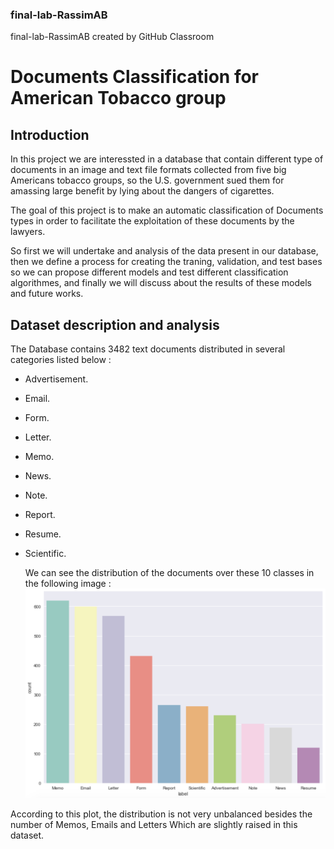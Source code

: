 ### final-lab-RassimAB
final-lab-RassimAB created by GitHub Classroom

# Documents Classification for American Tobacco group

## Introduction

  In this project we are interessted in a database that contain different type of documents in an image and text file formats collected from five big Americans tobacco groups, so the U.S. government sued them for amassing large benefit by lying about the dangers of cigarettes. 
  
  The goal of this project is to make an automatic classification of Documents types in order to facilitate the exploitation of these documents by the lawyers.
  
  So first we will undertake and analysis of the data present in our database, then we define a process for creating the traning, validation, and test bases so we can propose different models and test different classification algorithmes, and finally we will discuss about the results of these models and future works.

## Dataset description and analysis

  The Database contains 3482 text documents distributed in several categories listed below :
  
  * Advertisement.
  * Email.
  * Form.
  * Letter.
  * Memo.
  * News.
  * Note.
  * Report.
  * Resume.
  * Scientific.
  
    We can see the distribution of the documents over these 10 classes in the following image :
  ![Distribution of the documents](https://github.com/Rouen-NLP/final-lab-RassimAB/blob/master/classesCount.png)
  
  According to this plot, the distribution is not very unbalanced besides the number of Memos, Emails and Letters Which are slightly raised in this dataset.
